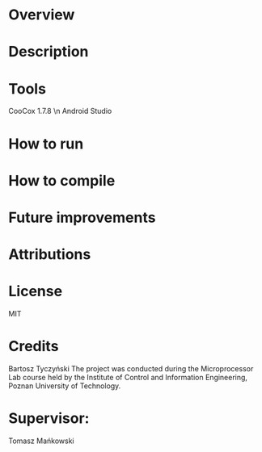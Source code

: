 # Overview 
# Description 
# Tools 
CooCox 1.7.8 \n
Android Studio
# How to run 
# How to compile 
# Future improvements 
# Attributions 
# License 
MIT
# Credits 
Bartosz Tyczyński
The project was conducted during the Microprocessor Lab course held by the Institute of Control and Information Engineering, Poznan University of Technology.
# Supervisor: 
Tomasz Mańkowski
